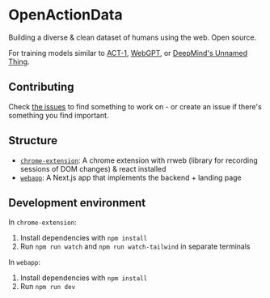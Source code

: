 # OpenActionData

Building a diverse & clean dataset of humans using the web. Open source.

For training models similar to [ACT-1](https://www.adept.ai/act), [WebGPT](https://openai.com/blog/webgpt/), or [DeepMind's Unnamed Thing](https://arxiv.org/abs/2202.08137).

## Contributing

Check [the issues](https://github.com/louislva/OpenActionData/issues) to find something to work on - or create an issue if there's something you find important.

## Structure

- [`chrome-extension`](https://github.com/louislva/OpenActionData/tree/master/chrome-extension): A chrome extension with rrweb (library for recording sessions of DOM changes) & react installed
- [`webapp`](https://github.com/louislva/OpenActionData/tree/master/mock-backend): A Next.js app that implements the backend + landing page

## Development environment

In `chrome-extension`:

1. Install dependencies with `npm install`
2. Run `npm run watch` and `npm run watch-tailwind` in separate terminals

In `webapp`:

1. Install dependencies with `npm install`
2. Run `npm run dev`
